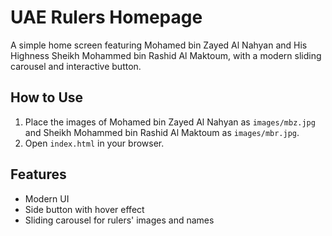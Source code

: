 # UAE Rulers Homepage

A simple home screen featuring Mohamed bin Zayed Al Nahyan and His Highness Sheikh Mohammed bin Rashid Al Maktoum, with a modern sliding carousel and interactive button.

## How to Use

1. Place the images of Mohamed bin Zayed Al Nahyan as `images/mbz.jpg` and Sheikh Mohammed bin Rashid Al Maktoum as `images/mbr.jpg`.
2. Open `index.html` in your browser.

## Features
- Modern UI
- Side button with hover effect
- Sliding carousel for rulers' images and names
